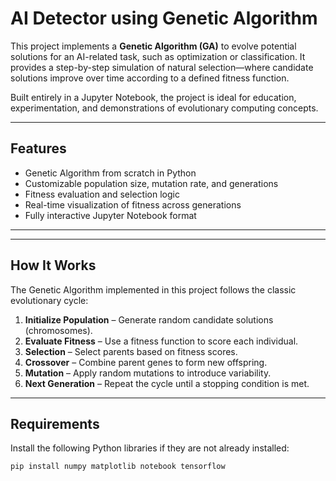 # AI Detector using Genetic Algorithm

This project implements a **Genetic Algorithm (GA)** to evolve potential solutions for an AI-related task, such as optimization or classification. It provides a step-by-step simulation of natural selection—where candidate solutions improve over time according to a defined fitness function.

Built entirely in a Jupyter Notebook, the project is ideal for education, experimentation, and demonstrations of evolutionary computing concepts.

---

## Features

- Genetic Algorithm from scratch in Python
- Customizable population size, mutation rate, and generations
- Fitness evaluation and selection logic
- Real-time visualization of fitness across generations
- Fully interactive Jupyter Notebook format

---


---

## How It Works

The Genetic Algorithm implemented in this project follows the classic evolutionary cycle:

1. **Initialize Population** – Generate random candidate solutions (chromosomes).
2. **Evaluate Fitness** – Use a fitness function to score each individual.
3. **Selection** – Select parents based on fitness scores.
4. **Crossover** – Combine parent genes to form new offspring.
5. **Mutation** – Apply random mutations to introduce variability.
6. **Next Generation** – Repeat the cycle until a stopping condition is met.

---

## Requirements

Install the following Python libraries if they are not already installed:

```bash
pip install numpy matplotlib notebook tensorflow



